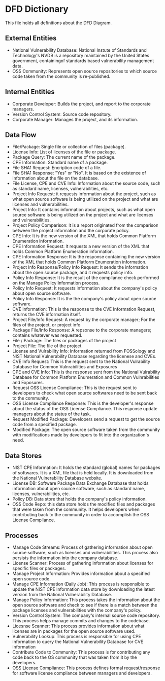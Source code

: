 # DFD Dictionary 

This file holds all definitions about the DFD Diagram.

## External Entities
* National Vulnerability Database: National Instute of Standards and Technology's NVDB is a repository maintained by the United States government, containingof standards based vulnerability management data.
* OSS Community: Represents open source repositories to which source code taken from the community is re-published.

## Internal Entities
* Corporate Developer: Builds the project, and report to the corporate managers.
* Version Control System: Source code repository.
* Corporate Manager: Manages the project, and its information.  

## Data Flow
* File/Package: Single file or collection of files (package).
* License Info: List of licenses of the file or package.
* Package Query: The current name of the package.
* CPE Information: Standard name of a package.
* File SHA1 Request: Encription code of a file.
* File SHA1 Response: "Yes" or "No". It is based on the existence of information about the file on the database.
* File License, CPE and CVE Info: Information about the source code, such as standard name, licenses, vulnerabilities, etc.
* Project Info Request: it requests information about the project, such as what open source software is being utilized on the project and what are licenses and vulnerabilities.
* Project Info: It contains information about projects, such as what open source software is being utilized on the project and what are licenses and vulnerabilities.
* Project Policy Comparison: It is a report originated from the comparison between the project information and the corporate policy.
* CPE Info: It is the new version of the XML that holds Common Platform Enumeration information.
* CPE Information Request: It requests a new version of the XML that holds Common Platform Enumeration information.
* CPE Information Response: It is the response containing the new version of the XML that holds Common Platform Enumeration information.
* Project Info Response/Policy Info Request: It sends the information about the open source package, and it requests policy info.
* Policy Info Response: It is the result of the compliance check performed on the Manage Policy Information process.
* Policy Info Request: It requests information about the company's policy about open source software.
* Policy Info Response: It is the the company's policy about open source software.
* CVE Information: This is the response to the CVE Information Request, returns the CVE information itself.
* Project File/Info Request: A request by the corporate manager; For the files of the project, or project info
* Package File/Info Response: A repsonse to the corporate managers; contains whatever was requested.
* File / Package: The files or packages of the project
* Project File: The file of the project
* License and Vulrability Info: Information returned from FOSSology and NIST National Vulnerability Database regarding the licenese and CVEs.
* CVE Info Request: This is the request sent to the National Vulrability Database for Common Vulnrabilities and Exposures
* CPE and CVE Info: This is the response sent from the National Vulrability Database for Common Platform Enumeration and Common Vulnrabilities and Exposures.
* Request OSS License Compliance: This is the request sent to developers to check what open source softwares need to be sent back to the community. 
* OSS License Compliance Response: This is the developer's response about the status of the OSS License Compliance. This response update managers about the status of the task.
* Request Modified Package: Developers send a request to get the source code from a specified package.
* Modified Package: The open source software taken from the community with modifications made by developers to fit into the organization's need.

## Data Stores
* NIST CPE Information: It holds the standard (global) names for packages of softwares. It is a XML file that is held locally. It is downloaded from the National Vulnerability Database website.
* License DB: Software Package Data Exchange Database that holds information about open source software, such as standard name, licenses, vulnerabilities, etc.
* Policy DB: Data store that holds the company's policy information.
* OSS Code Repo: this data store holds the modified files and packages that were taken from the community. It helps developers when contributing back to the community in order to accomplish the OSS License Compliance.

## Processes
* Manage Code Streams: Process of gathering information about open source software, such as licenses and vulnerabilities. This process also persists the information into the company database.
* License Scanner: Process of gathering information about licenses for specific files or packages.
* Manage Project Information: Provides information about a specified open source code. 
* Manage CPE Information (Daily Job): This process is responsible to update the NIST CPE Information data store by downloading the latest version from the National Vulnerability Database.
* Manage Policy Information: This process takes the information about the open source software and check to see if there is a match between the package licenses and vulnerabilities with the company's policy.
* Version Control System: The company's internal source code repository. This process helps manage commits and changes to the codebase.
* Licesnse Scanner: This process provides information about what licenses are in packages for the open source software used.
* Vulnerability Lookup: This process is responsible for using CPE information to query the National Vulnerability Database for CVE information
* Contribute Code to Community: This process is for contributing any code back to the OS community that was taken from it by the developers.
* OSS License Compliance: This process defines formal request/response for software license compliance between managers and developers.
